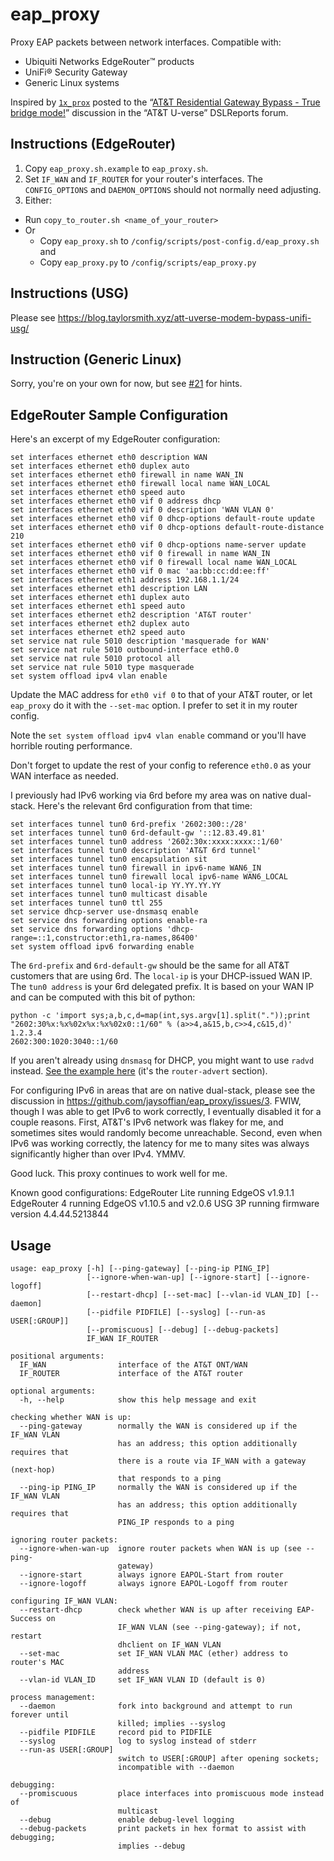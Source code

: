 # eap_proxy

Proxy EAP packets between network interfaces. Compatible with:

- Ubiquiti Networks EdgeRouter™ products
- UniFi® Security Gateway
- Generic Linux systems

Inspired by [`1x_prox`](http://www.dslreports.com/forum/r30693618-) posted to the “[AT&T Residential Gateway Bypass - True bridge mode!](https://www.dslreports.com/forum/r29903721-AT-T-Residential-Gateway-Bypass-True-bridge-mode)” discussion in the “AT&T U-verse” DSLReports forum.

## Instructions (EdgeRouter)

1. Copy `eap_proxy.sh.example` to `eap_proxy.sh`.
2. Set `IF_WAN` and `IF_ROUTER` for your router's interfaces. The `CONFIG_OPTIONS` and `DAEMON_OPTIONS` should not normally need adjusting.
3. Either:
  - Run `copy_to_router.sh <name_of_your_router>`
  - Or
      - Copy `eap_proxy.sh` to `/config/scripts/post-config.d/eap_proxy.sh` and
      - Copy `eap_proxy.py` to `/config/scripts/eap_proxy.py`

## Instructions (USG)

Please see <https://blog.taylorsmith.xyz/att-uverse-modem-bypass-unifi-usg/>

## Instruction (Generic Linux)

Sorry, you're on your own for now, but see [#21](https://github.com/jaysoffian/eap_proxy/issues/21) for hints.

## EdgeRouter Sample Configuration

Here's an excerpt of my EdgeRouter configuration:

```
set interfaces ethernet eth0 description WAN
set interfaces ethernet eth0 duplex auto
set interfaces ethernet eth0 firewall in name WAN_IN
set interfaces ethernet eth0 firewall local name WAN_LOCAL
set interfaces ethernet eth0 speed auto
set interfaces ethernet eth0 vif 0 address dhcp
set interfaces ethernet eth0 vif 0 description 'WAN VLAN 0'
set interfaces ethernet eth0 vif 0 dhcp-options default-route update
set interfaces ethernet eth0 vif 0 dhcp-options default-route-distance 210
set interfaces ethernet eth0 vif 0 dhcp-options name-server update
set interfaces ethernet eth0 vif 0 firewall in name WAN_IN
set interfaces ethernet eth0 vif 0 firewall local name WAN_LOCAL
set interfaces ethernet eth0 vif 0 mac 'aa:bb:cc:dd:ee:ff'
set interfaces ethernet eth1 address 192.168.1.1/24
set interfaces ethernet eth1 description LAN
set interfaces ethernet eth1 duplex auto
set interfaces ethernet eth1 speed auto
set interfaces ethernet eth2 description 'AT&T router'
set interfaces ethernet eth2 duplex auto
set interfaces ethernet eth2 speed auto
set service nat rule 5010 description 'masquerade for WAN'
set service nat rule 5010 outbound-interface eth0.0
set service nat rule 5010 protocol all
set service nat rule 5010 type masquerade
set system offload ipv4 vlan enable
```

Update the MAC address for `eth0 vif 0` to that of your AT&T router, or let `eap_proxy` do it with the `--set-mac` option. I prefer to set it in my router config.

Note the `set system offload ipv4 vlan enable` command or you'll have horrible routing performance.

Don't forget to update the rest of your config to reference `eth0.0` as your WAN interface as needed.

I previously had IPv6 working via 6rd before my area was on native dual-stack. Here's the relevant 6rd configuration from that time:

```
set interfaces tunnel tun0 6rd-prefix '2602:300::/28'
set interfaces tunnel tun0 6rd-default-gw '::12.83.49.81'
set interfaces tunnel tun0 address '2602:30x:xxxx:xxxx::1/60'
set interfaces tunnel tun0 description 'AT&T 6rd tunnel'
set interfaces tunnel tun0 encapsulation sit
set interfaces tunnel tun0 firewall in ipv6-name WAN6_IN
set interfaces tunnel tun0 firewall local ipv6-name WAN6_LOCAL
set interfaces tunnel tun0 local-ip YY.YY.YY.YY
set interfaces tunnel tun0 multicast disable
set interfaces tunnel tun0 ttl 255
set service dhcp-server use-dnsmasq enable
set service dns forwarding options enable-ra
set service dns forwarding options 'dhcp-range=::1,constructor:eth1,ra-names,86400'
set system offload ipv6 forwarding enable
```

The `6rd-prefix` and `6rd-default-gw` should be the same for all AT&T customers that are using 6rd. The `local-ip` is your DHCP-issued WAN IP. The `tun0 address` is your 6rd delegated prefix. It is based on your WAN IP and can be computed with this bit of python:

```
python -c 'import sys;a,b,c,d=map(int,sys.argv[1].split("."));print "2602:30%x:%x%02x%x:%x%02x0::1/60" % (a>>4,a&15,b,c>>4,c&15,d)' 1.2.3.4
2602:300:1020:3040::1/60
```

If you aren't already using `dnsmasq` for DHCP, you might want to use `radvd` instead. [See the example here](https://help.ubnt.com/hc/en-us/articles/204960044-EdgeRouter-Enable-IPv6-support-via-CLI) (it's the `router-advert` section).

For configuring IPv6 in areas that are on native dual-stack, please see the discussion in https://github.com/jaysoffian/eap_proxy/issues/3. FWIW, though I was able to get IPv6 to work correctly, I eventually disabled it for a couple reasons. First, AT&T's IPv6 network was flakey for me, and sometimes sites would randomly become unreachable. Second, even when IPv6 was working correctly, the latency for me to many sites was always significantly higher than over IPv4. YMMV.

Good luck. This proxy continues to work well for me.

Known good configurations:
EdgeRouter Lite running EdgeOS v1.9.1.1
EdgeRouter 4 running EdgeOS v1.10.5 and v2.0.6
USG 3P running firmware version 4.4.44.5213844

## Usage

```
usage: eap_proxy [-h] [--ping-gateway] [--ping-ip PING_IP]
                 [--ignore-when-wan-up] [--ignore-start] [--ignore-logoff]
                 [--restart-dhcp] [--set-mac] [--vlan-id VLAN_ID] [--daemon]
                 [--pidfile PIDFILE] [--syslog] [--run-as USER[:GROUP]]
                 [--promiscuous] [--debug] [--debug-packets]
                 IF_WAN IF_ROUTER

positional arguments:
  IF_WAN                interface of the AT&T ONT/WAN
  IF_ROUTER             interface of the AT&T router

optional arguments:
  -h, --help            show this help message and exit

checking whether WAN is up:
  --ping-gateway        normally the WAN is considered up if the IF_WAN VLAN
                        has an address; this option additionally requires that
                        there is a route via IF_WAN with a gateway (next-hop)
                        that responds to a ping
  --ping-ip PING_IP     normally the WAN is considered up if the IF_WAN VLAN
                        has an address; this option additionally requires that
                        PING_IP responds to a ping

ignoring router packets:
  --ignore-when-wan-up  ignore router packets when WAN is up (see --ping-
                        gateway)
  --ignore-start        always ignore EAPOL-Start from router
  --ignore-logoff       always ignore EAPOL-Logoff from router

configuring IF_WAN VLAN:
  --restart-dhcp        check whether WAN is up after receiving EAP-Success on
                        IF_WAN VLAN (see --ping-gateway); if not, restart
                        dhclient on IF_WAN VLAN
  --set-mac             set IF_WAN VLAN MAC (ether) address to router's MAC
                        address
  --vlan-id VLAN_ID     set IF_WAN VLAN ID (default is 0)

process management:
  --daemon              fork into background and attempt to run forever until
                        killed; implies --syslog
  --pidfile PIDFILE     record pid to PIDFILE
  --syslog              log to syslog instead of stderr
  --run-as USER[:GROUP]
                        switch to USER[:GROUP] after opening sockets;
                        incompatible with --daemon

debugging:
  --promiscuous         place interfaces into promiscuous mode instead of
                        multicast
  --debug               enable debug-level logging
  --debug-packets       print packets in hex format to assist with debugging;
                        implies --debug
```
